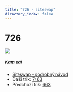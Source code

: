 ```yaml
---
title: "726 - siteswap"
directory_index: false
---
```


# 726

![](/animace/siteswap/726.gif)

##### Kam dál

- [Siteswap - podrobný návod](/siteswap.html "Podrobné vysvětlení siteswapů..")
- Další trik: [7463](7463.html "Siteswap 7463")
- Předchozí trik: [663](663.html "Siteswap 663")

